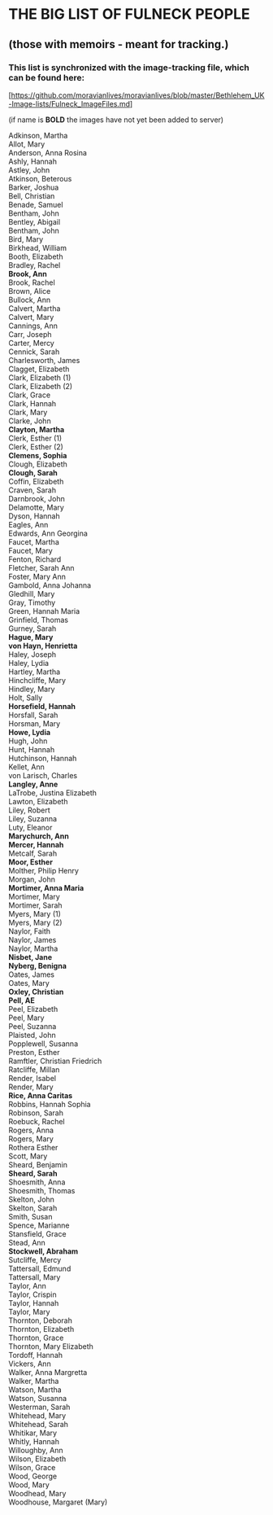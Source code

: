 # THE BIG LIST OF FULNECK PEOPLE

## (those with memoirs - meant for tracking.)
### This list is synchronized with the image-tracking file, which can be found here:
[https://github.com/moravianlives/moravianlives/blob/master/Bethlehem_UK-Image-lists/Fulneck_ImageFiles.md]

(if name is __BOLD__ the images have not yet been added to server)

Adkinson, Martha<br />
Allot, Mary<br />
Anderson, Anna Rosina<br />
Ashly, Hannah<br />
Astley, John<br />
Atkinson, Beterous<br />
Barker, Joshua<br />
Bell, Christian<br />
Benade, Samuel<br />
Bentham, John<br />
Bentley, Abigail<br />
Bentham, John<br />
Bird, Mary<br />
Birkhead, William<br />
Booth, Elizabeth<br />
Bradley, Rachel<br />
__Brook, Ann__<br />
Brook, Rachel<br />
Brown, Alice<br />
Bullock, Ann<br />
Calvert, Martha<br />
Calvert, Mary<br />
Cannings, Ann<br />
Carr, Joseph<br />
Carter, Mercy<br />
Cennick, Sarah<br />
Charlesworth, James<br />
Clagget, Elizabeth<br />
Clark, Elizabeth (1)<br />
Clark, Elizabeth (2)<br />
Clark, Grace<br />
Clark, Hannah<br />
Clark, Mary<br />
Clarke, John<br />
__Clayton, Martha__<br />
Clerk, Esther (1)<br />
Clerk, Esther (2)<br />
__Clemens, Sophia__<br />
Clough, Elizabeth<br />
__Clough, Sarah__<br />
Coffin, Elizabeth<br />
Craven, Sarah<br />
Darnbrook, John<br />
Delamotte, Mary<br />
Dyson, Hannah<br />
Eagles, Ann<br />
Edwards, Ann Georgina<br />
Faucet, Martha<br />
Faucet, Mary<br />
Fenton, Richard<br />
Fletcher, Sarah Ann<br />
Foster, Mary Ann<br />
Gambold, Anna Johanna<br />
Gledhill, Mary<br />
Gray, Timothy<br />
Green, Hannah Maria<br />
Grinfield, Thomas<br />
Gurney, Sarah<br />
__Hague, Mary__<br />
__von Hayn, Henrietta__<br />
Haley, Joseph<br />
Haley, Lydia<br />
Hartley, Martha<br />
Hinchcliffe, Mary<br />
Hindley, Mary<br />
Holt, Sally<br />
__Horsefield, Hannah__<br />
Horsfall, Sarah<br />
Horsman, Mary<br />
__Howe, Lydia__<br />
Hugh, John<br />
Hunt, Hannah<br />
Hutchinson, Hannah<br />
Kellet, Ann<br />
von Larisch, Charles<br />
__Langley, Anne__<br />
LaTrobe, Justina Elizabeth<br />
Lawton, Elizabeth<br />
Liley, Robert<br />
Liley, Suzanna<br />
Luty, Eleanor<br />
__Marychurch, Ann__<br />
__Mercer, Hannah__<br />
Metcalf, Sarah<br />
__Moor, Esther__<br />
Molther, Philip Henry<br />
Morgan, John<br />
__Mortimer, Anna Maria__<br />
Mortimer, Mary<br />
Mortimer, Sarah<br />
Myers, Mary (1)<br />
Myers, Mary (2)<br />
Naylor, Faith<br />
Naylor, James<br />
Naylor, Martha<br />
__Nisbet, Jane__<br />
__Nyberg, Benigna__<br />
Oates, James<br />
Oates, Mary<br />
__Oxley, Christian__<br />
__Pell, AE__<br />
Peel, Elizabeth<br />
Peel, Mary<br />
Peel, Suzanna<br />
Plaisted, John<br />
Popplewell, Susanna<br />
Preston, Esther<br />
Ramftler, Christian Friedrich<br />
Ratcliffe, Millan<br />
Render, Isabel<br />
Render, Mary<br />
__Rice, Anna Caritas__<br />
Robbins, Hannah Sophia<br />
Robinson, Sarah<br />
Roebuck, Rachel<br />
Rogers, Anna<br />
Rogers, Mary<br />
Rothera Esther<br />
Scott, Mary<br />
Sheard, Benjamin<br />
__Sheard, Sarah__<br />
Shoesmith, Anna<br />
Shoesmith, Thomas<br />
Skelton, John<br />
Skelton, Sarah<br />
Smith, Susan<br />
Spence, Marianne<br />
Stansfield, Grace<br />
Stead, Ann<br />
__Stockwell, Abraham__<br />
Sutcliffe, Mercy<br />
Tattersall, Edmund<br />
Tattersall, Mary<br />
Taylor, Ann<br />
Taylor, Crispin<br />
Taylor, Hannah<br />
Taylor, Mary<br />
Thornton, Deborah<br />
Thornton, Elizabeth<br />
Thornton, Grace<br />
Thornton, Mary Elizabeth<br />
Tordoff, Hannah<br />
Vickers, Ann<br />
Walker, Anna Margretta<br />
Walker, Martha<br />
Watson, Martha<br />
Watson, Susanna<br />
Westerman, Sarah<br />
Whitehead, Mary<br />
Whitehead, Sarah<br />
Whitikar, Mary<br />
Whitly, Hannah<br />
Willoughby, Ann<br />
Wilson, Elizabeth<br />
Wilson, Grace<br />
Wood, George<br />
Wood, Mary<br />
Woodhead, Mary<br />
Woodhouse, Margaret (Mary)<br />












